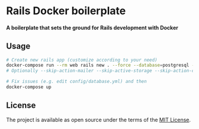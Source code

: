 # Rails Docker boilerplate

#### A boilerplate that sets the ground for Rails development with Docker

## Usage

```sh
# Create new rails app (customize according to your need)
docker-compose run --rm web rails new . --force --database=postgresql --skip-git --skip-system-test --skip-test --skip-docker
# Optionally --skip-action-mailer --skip-active-storage --skip-action-cable --skip-action-mailbox --skip-docker --skip-action-text --skip-jbuilder --skip-keeps

# Fix issues (e.g. edit config/database.yml) and then
docker-compose up
```

## License

The project is available as open source under the terms of the [MIT License](http://opensource.org/licenses/MIT).
